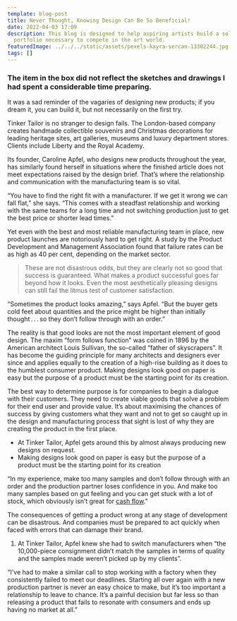 ```yaml
---
template: blog-post
title: Never Thought, Knowing Design Can Be So Beneficial!
date: 2022-04-03 17:09
description: This blog is designed to help aspiring artists build a solid online
  portfolio necessary to compete in the art world.
featuredImage: ../../../static/assets/pexels-kayra-sercan-13302244.jpg
tags: []
---
```


### The item in the box did not reflect the sketches and drawings I had spent a considerable time preparing.

It was a sad reminder of the vagaries of designing new products; if you dream it, you can build it, but not necessarily on the first try.

Tinker Tailor is no stranger to design fails. The London-based company creates handmade collectible souvenirs and Christmas decorations for leading heritage sites, art galleries, museums and luxury department stores. Clients include Liberty and the Royal Academy.

Its founder, Caroline Apfel, who designs new products throughout the year, has similarly found herself in situations where the finished article does not meet expectations raised by the design brief. That’s where the relationship and communication with the manufacturing team is so vital.

“You have to find the right fit with a manufacturer. If we get it wrong we can fall flat,” she says. “This comes with a steadfast relationship and working with the same teams for a long time and not switching production just to get the best price or shorter lead times.”

Yet even with the best and most reliable manufacturing team in place, new product launches are notoriously hard to get right. A study by the Product Development and Management Association found that failure rates can be as high as 40 per cent, depending on the market sector.

> These are not disastrous odds, but they are clearly not so good that success is guaranteed. What makes a product successful goes far beyond how it looks. Even the most aesthetically pleasing designs can still fail the litmus test of customer satisfaction.

“Sometimes the product looks amazing,” says Apfel. “But the buyer gets cold feet about quantities and the price might be higher than initially thought . . . so they don’t follow through with an order.”

The reality is that good looks are not the most important element of good design. The maxim “form follows function” was coined in 1896 by the American architect Louis Sullivan, the so-called “father of skyscrapers”. It has become the guiding principle for many architects and designers ever since and applies equally to the creation of a high-rise building as it does to the humblest consumer product. Making designs look good on paper is easy but the purpose of a product must be the starting point for its creation.

The best way to determine purpose is for companies to begin a dialogue with their customers. They need to create viable goods that solve a problem for their end user and provide value. It’s about maximising the chances of success by giving customers what they want and not to get so caught up in the design and manufacturing process that sight is lost of why they are creating the product in the first place.

- At Tinker Tailor, Apfel gets around this by almost always producing new designs on request.
- Making designs look good on paper is easy but the purpose of a product must be the starting point for its creation

“In my experience, make too many samples and don’t follow through with an order and the production partner loses confidence in you. And make too many samples based on gut feeling and you can get stuck with a lot of stock, which obviously isn’t great for [cash flow](/).”

The consequences of getting a product wrong at any stage of development can be disastrous. And companies must be prepared to act quickly when faced with errors that can damage their brand.

1. At Tinker Tailor, Apfel knew she had to switch manufacturers when “the 10,000-piece consignment didn’t match the samples in terms of quality and the samples made weren’t picked up by my clients”.

“I've had to make a similar call to stop working with a factory when they consistently failed to meet our deadlines. Starting all over again with a new production partner is never an easy choice to make, but it’s too important a relationship to leave to chance. It’s a painful decision but far less so than releasing a product that fails to resonate with consumers and ends up having no market at all.”

